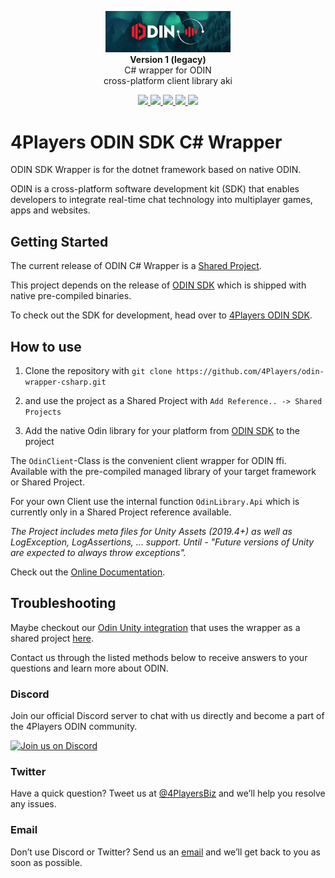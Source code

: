 <p align="center">
	<img src="https://raw.githubusercontent.com/4Players/odin-sdk-unity/master/Editor/Editor%20Default%20Resources/odinbanner.png" alt="OdinWrapper" width="200" /><br>
	<b>Version 1 (legacy)</b><br>
	C# wrapper for ODIN<br>
	cross-platform client library aki
</p>

<p align="center">
	<a href="https://developers.4players.io/odin">
		<img src="https://img.shields.io/badge/documentation-%F0%9F%94%8D-blue?style=flat" />
	</a>
		<a href="https://4np.de/discord">
		<img src="https://img.shields.io/discord/803630432150224957.svg?style=flat&logo=discord&label=discord" />
	</a>
	<a href="mailto:odin@4players.io">
		<img src="https://img.shields.io/badge/email-odin@4players.io-blue.svg?style=flat" />
	</a>
	<a href="https://twitter.com/4PlayersBiz">
		<img src="https://img.shields.io/badge/twitter-@4PlayersBiz-blue.svg?style=flat&logo=twitter" />
	</a>
	<a href="../../blob/master/LICENSE">
		<img src="https://img.shields.io/github/license/4Players/odin-wrapper-csharp.svg?style=flat" />
	</a>
</p>

# 4Players ODIN SDK C# Wrapper

ODIN SDK Wrapper is for the dotnet framework based on native ODIN.

ODIN is a cross-platform software development kit (SDK) that enables developers
to integrate real-time chat technology into multiplayer games, apps and
websites.

## Getting Started

The current release of ODIN C# Wrapper is a
[Shared Project](https://docs.microsoft.com/en-us/xamarin/cross-platform/app-fundamentals/shared-projects).

This project depends on the release of
[ODIN SDK](https://github.com/4Players/odin-sdk#getting-started) which is
shipped with native pre-compiled binaries.

To check out the SDK for development, head over to
[4Players ODIN SDK](https://github.com/4Players/odin-sdk).

## How to use

1. Clone the repository with
   `git clone https://github.com/4Players/odin-wrapper-csharp.git`

2. and use the project as a Shared Project with
   `Add Reference.. -> Shared Projects`

3. Add the native Odin library for your platform from
   [ODIN SDK](https://github.com/4Players/odin-sdk#getting-started) to the
   project

The `OdinClient`-Class is the convenient client wrapper for ODIN ffi. Available
with the pre-compiled managed library of your target framework or Shared
Project.

For your own Client use the internal function `OdinLibrary.Api` which is
currently only in a Shared Project reference available.

_The Project includes meta files for Unity Assets (2019.4+) as well as
LogException, LogAssertions, ... support. Until - "Future versions of Unity are
expected to always throw exceptions"._

Check out the [Online Documentation](https://developers.4players.io/odin).

## Troubleshooting

Maybe checkout our
[Odin Unity integration](https://github.com/4Players/odin-sdk-unity) that uses
the wrapper as a shared project
[here](https://github.com/4Players/odin-sdk-unity/tree/master/Runtime/OdinWrapper).

Contact us through the listed methods below to receive answers to your questions
and learn more about ODIN.

### Discord

Join our official Discord server to chat with us directly and become a part of
the 4Players ODIN community.

[![Join us on Discord](https://developers.4players.io/images/join_discord.png)](https://4np.de/discord)

### Twitter

Have a quick question? Tweet us at
[@4PlayersBiz](https://twitter.com/4PlayersBiz) and we’ll help you resolve any
issues.

### Email

Don’t use Discord or Twitter? Send us an [email](mailto:odin@4players.io) and
we’ll get back to you as soon as possible.
